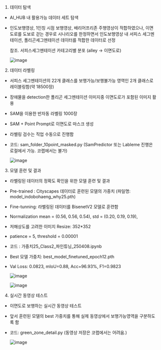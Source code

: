 
1. 데이터 탐색  
- AI_HUB 내 활용가능 데이터 세트 탐색
- 인도보행영상, 1인칭 시점 보행영상, 배리어프리존 주행영상이 적합하였으나,
   이면도로를 도보로 걷는 경우로 시나리오를 한정하면서
   인도보행영상 내 서피스 세그멘테이션, 폴리곤세그멘테이션 데이터를 적합한 데이터로 선정  
  
   참조. 서피스세그멘테이션 카테고리별 분포 (alley -> 이면도로)
     
   ![image](https://github.com/user-attachments/assets/18a2cca7-7ca7-4ed2-860e-53b9a4e170d4)

  
   
2. 데이터 라벨링  
- 서피스 세그멘테이션의 22개 클래스를 보행가능/보행불가능 영역인 2개 클래스로 레이블링함(약 18500장)
- 장애물을 detection한 폴리곤 세그멘테이션 이미지중 이면도로가 포함된 이미지 활용
- SAM을 이용한 반자동 라벨링 1000장
- SAM + Point Prompt로 이면도로 마스크 생성
- 라벨링 검수는 직업 수동으로 진행함
- 코드: sam_folder_10point_masked.py (SamPredictor 또는 Lableme 진행은 로컬에서 가능. 코랩에서는 불가)

  ![image](https://github.com/user-attachments/assets/d556c91d-e729-4628-bc2e-ea607ed8c6b4)
   

3. 모델 훈련 및 결과  
- 라벨링된 데이터의 정확도 확인을 위한 모델 훈련 및 결과   
- Pre-trained : Cityscapes 데이터로 훈련된 모델의 가중치 (파일명: model_indobohaeng_why25.pth)
- Fine-tunning: 라벨링된 데이터를 BisenetV2 모델로 훈련함
- Normalization mean = (0.56, 0.56, 0.54), std = (0.20, 0.19, 0.19),
- 저해상도를 고려한 이미지 Resize: 352*352
- patience = 5, threshold = 0.00001  
    
- 코드 : 가중치25_Class2_파인튜닝_250408.ipynb
- Best 모델 가중치: best_model_finetuned_epoch12.pth
- Val Loss: 0.0823, mIoU=0.88, Acc=96.93%, F1=0.9823
  
  ![image](https://github.com/user-attachments/assets/36a02aaa-f61e-4721-9f69-7e457a6cab16)

   ![image](https://github.com/user-attachments/assets/ddf54f4a-adb9-41d8-82e1-409d2536c279)

  

4. 실시간 동영상 테스트  
- 이면도로 보행하는 실시간 동영상 테스트
- 앞서 훈련된 모델의 best 가중치를 통해 실제 동영상에서 보행가능영역을 구분하도록 함

- 코드: green_zone_detail.py (동영상 저장은 코랩에서는 어려움.)
   
     ![image](https://github.com/user-attachments/assets/b2bfb555-57c6-4abe-8674-e18733b6191c)
